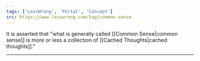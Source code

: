 ```yaml
---
tags: ['LessWrong', 'Portal', 'Concept']
src: https://www.lesswrong.com/tag/common-sense
---
```


It is asserted that "what is generally called [[Common Sense|common sense]] is more or less a collection of [[Cached Thoughts|cached thoughts]]."



---

